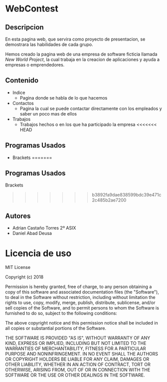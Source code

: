 # WebContest

## Descripcion

En esta pagina web, que servira como proyecto de presentacion, se demostrara las habilidades de cada grupo.

Hemos creado la pagina web de una empresa de software ficticia llamada *New World Project*, la cual trabaja en la creacion de aplicaciones y ayuda a empresas o emprendedores.

## Contenido

* Indice
    * Pagina donde se habla de lo que hacemos
* Contactos
    * Pagina la cual se puede contactar directamente con los empleados y saber un poco mas de ellos
* Trabajos
    * Trabajos hechos o en los que ha participado la empresa
<<<<<<< HEAD
    
## Programas Usados

* Brackets
=======

## Programas Usados 

Brackets
>>>>>>> b3892fa9dae838599bdc39e471c2c485b2ae7200

## Autores

* Adrian Castaño Torres 2º ASIX
* Daniel Abad Deusa

# Licencia de uso
MIT License

Copyright (c) 2018

Permission is hereby granted, free of charge, to any person obtaining a copy
of this software and associated documentation files (the "Software"), to deal
in the Software without restriction, including without limitation the rights
to use, copy, modify, merge, publish, distribute, sublicense, and/or sell
copies of the Software, and to permit persons to whom the Software is
furnished to do so, subject to the following conditions:

The above copyright notice and this permission notice shall be included in all
copies or substantial portions of the Software.

THE SOFTWARE IS PROVIDED "AS IS", WITHOUT WARRANTY OF ANY KIND, EXPRESS OR
IMPLIED, INCLUDING BUT NOT LIMITED TO THE WARRANTIES OF MERCHANTABILITY,
FITNESS FOR A PARTICULAR PURPOSE AND NONINFRINGEMENT. IN NO EVENT SHALL THE
AUTHORS OR COPYRIGHT HOLDERS BE LIABLE FOR ANY CLAIM, DAMAGES OR OTHER
LIABILITY, WHETHER IN AN ACTION OF CONTRACT, TORT OR OTHERWISE, ARISING FROM,
OUT OF OR IN CONNECTION WITH THE SOFTWARE OR THE USE OR OTHER DEALINGS IN THE
SOFTWARE.
